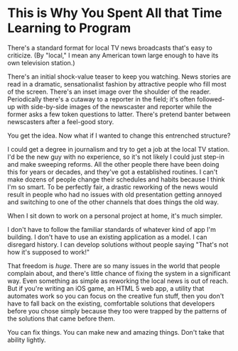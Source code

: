 This is Why You Spent All that Time Learning to Program
=======================================================

There's a standard format for local TV news broadcasts that's easy to
criticize. (By "local," I mean any American town large enough to have
its own television station.)

There's an initial shock-value teaser to keep you watching. News stories
are read in a dramatic, sensationalist fashion by attractive people who
fill most of the screen. There's an inset image over the shoulder of the
reader. Periodically there's a cutaway to a reporter in the field; it's
often followed-up with side-by-side images of the newscaster and
reporter while the former asks a few token questions to latter. There's
pretend banter between newscasters after a feel-good story.

You get the idea. Now what if I wanted to change this entrenched
structure?

I could get a degree in journalism and try to get a job at the local TV
station. I'd be the new guy with no experience, so it's not likely I
could just step-in and make sweeping reforms. All the other people there
have been doing this for years or decades, and they've got a established
routines. I can't make dozens of people change their schedules and
habits because I think I'm so smart. To be perfectly fair, a drastic
reworking of the news would result in people who had no issues with old
presentation getting annoyed and switching to one of the other channels
that does things the old way.

When I sit down to work on a personal project at home, it's much
simpler.

I don't have to follow the familiar standards of whatever kind of app
I'm building. I don't have to use an existing application as a model. I
can disregard history. I can develop solutions without people saying
"That's not how it's supposed to work!"

That freedom is *huge*. There are so many issues in the world that
people complain about, and there's little chance of fixing the system in
a significant way. Even something as simple as reworking the local news
is out of reach. But if you're writing an iOS game, an HTML 5 web app, a
utility that automates work so you can focus on the creative fun stuff,
then you don't have to fall back on the existing, comfortable solutions
that developers before you chose simply because they too were trapped by
the patterns of the solutions that came before them.

You can fix things. You can make new and amazing things. Don't take that
ability lightly.

